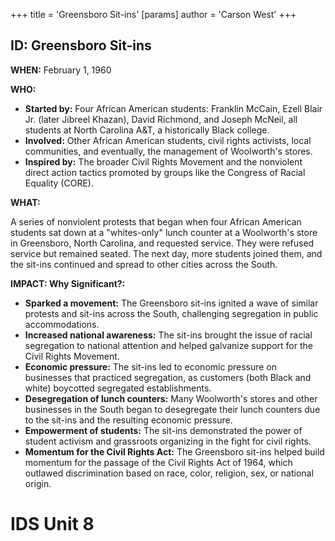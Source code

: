 +++
 title = 'Greensboro Sit-ins'
[params]
	author = 'Carson West'
+++
## ID: Greensboro Sit-ins 
**WHEN:** February 1, 1960

**WHO:**

*   **Started by:** Four African American students: Franklin McCain, Ezell Blair Jr. (later Jibreel Khazan), David Richmond, and Joseph McNeil, all students at North Carolina A&T, a historically Black college.
*   **Involved:** Other African American students, civil rights activists, local communities, and eventually, the management of Woolworth's stores.
*   **Inspired by:** The broader Civil Rights Movement and the nonviolent direct action tactics promoted by groups like the Congress of Racial Equality (CORE).

**WHAT:**

A series of nonviolent protests that began when four African American students sat down at a "whites-only" lunch counter at a Woolworth's store in Greensboro, North Carolina, and requested service. They were refused service but remained seated. The next day, more students joined them, and the sit-ins continued and spread to other cities across the South.

**IMPACT: Why Significant?:**

*   **Sparked a movement:** The Greensboro sit-ins ignited a wave of similar protests and sit-ins across the South, challenging segregation in public accommodations.
*   **Increased national awareness:** The sit-ins brought the issue of racial segregation to national attention and helped galvanize support for the Civil Rights Movement.
*   **Economic pressure:** The sit-ins led to economic pressure on businesses that practiced segregation, as customers (both Black and white) boycotted segregated establishments.
*   **Desegregation of lunch counters:** Many Woolworth's stores and other businesses in the South began to desegregate their lunch counters due to the sit-ins and the resulting economic pressure.
*   **Empowerment of students:** The sit-ins demonstrated the power of student activism and grassroots organizing in the fight for civil rights.
*   **Momentum for the Civil Rights Act:** The Greensboro sit-ins helped build momentum for the passage of the Civil Rights Act of 1964, which outlawed discrimination based on race, color, religion, sex, or national origin.

# IDS Unit 8
